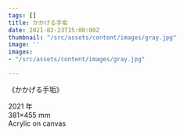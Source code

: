 ```yaml
---
tags: []
title: かかげる手垢
date: 2021-02-23T15:00:00Z
thumbnail: "/src/assets/content/images/gray.jpg"
image: ''
images:
- "/src/assets/content/images/gray.jpg"

---
```

《かかげる手垢》

2021 年  
381×455 mm  
Acrylic on canvas